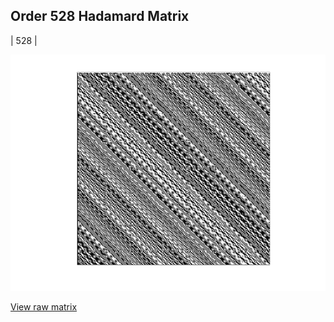 ## Order 528 Hadamard Matrix

| 528 |

<img src="528.png" class="img-responsive" alt=""> 

[View raw matrix](order528.txt)
